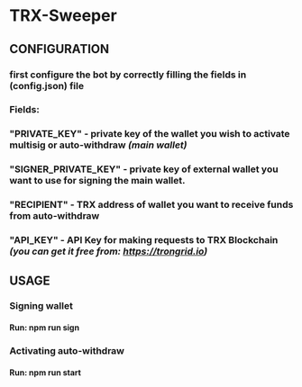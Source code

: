 # TRX-Sweeper

## CONFIGURATION
### first configure the bot by correctly filling the fields in (config.json) file
### Fields:
  ### "PRIVATE_KEY" - private key of the wallet you wish to activate multisig or auto-withdraw *(main wallet)*
  ### "SIGNER_PRIVATE_KEY" - private key of external wallet you want to use for signing the main wallet.
  ### "RECIPIENT" - TRX address of wallet you want to receive funds from auto-withdraw
  ### "API_KEY" - API Key for making requests to TRX Blockchain *(you can get it free from: https://trongrid.io)*


## USAGE

### Signing wallet
#### Run: npm run sign

### Activating auto-withdraw
#### Run: npm run start
